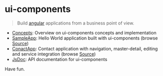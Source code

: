 # ui-components

> Build [angular](http://angularjs.org) applications from a business point of view.

* [Concepts](https://github.com/generia/ui-components/blob/master/ui-components.md): Overview on ui-components concepts and implementation
* [SampleApp](http://www.generia.de/ui-components/apps/sampleapp/SampleApp.html): Hello World application built with ui-components (browse [Source](https://github.com/generia/ui-components/tree/master/apps/sampleapp))
* [ConactApp](http://www.generia.de/ui-components/apps/contactapp/ContactApp.html): Contact application with navigation, master-detail, editing and service integration (browse [Source](https://github.com/generia/ui-components/tree/master/apps/contactapp))
* [JsDoc](http://www.generia.de/ui-components/doc/module-ui.html):  API documentation for ui-components

Have fun.
